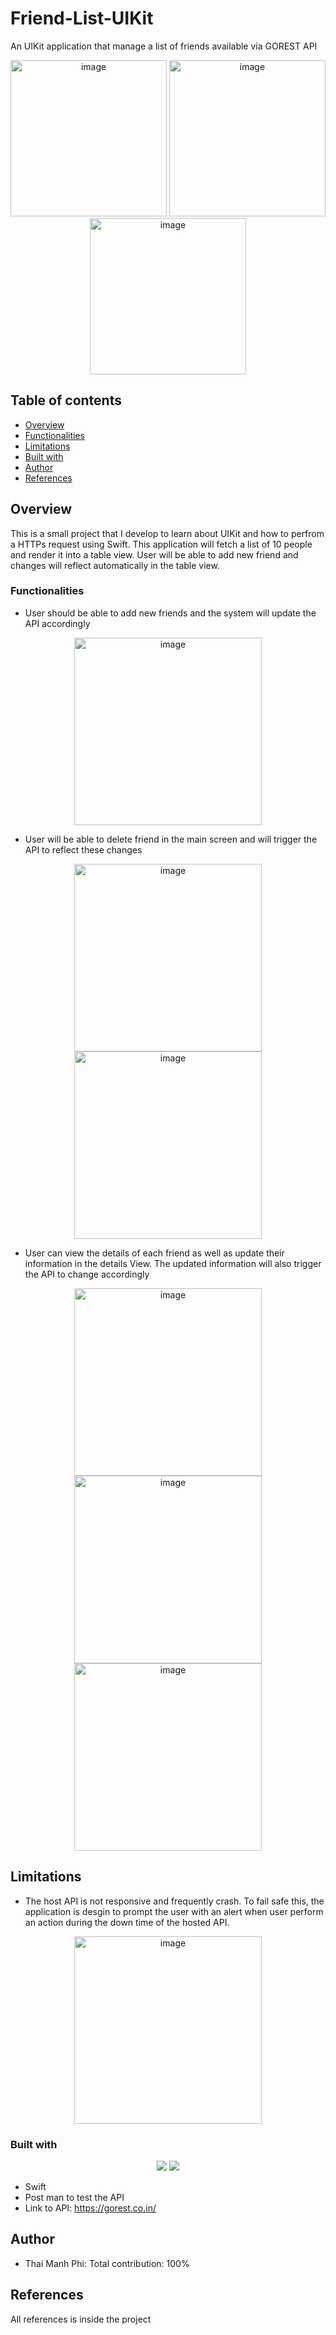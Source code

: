 # Friend-List-UIKit
An UIKit application that manage a list of friends available via GOREST API

<p align="center">
  <img width="250" alt="image" src="https://user-images.githubusercontent.com/71892904/225561828-57806693-8391-4401-ba8b-0feb68477ecf.png">
  <img width="250" alt="image" src="https://user-images.githubusercontent.com/71892904/225554112-23b0af6a-ed2f-4c43-bcfb-a278e1bfc626.png">
  <img width="250" alt="image" src="https://user-images.githubusercontent.com/71892904/225863043-c838a8c8-cee6-41c5-acbd-3b05fb8e7427.png">
</p>

## Table of contents

- [Overview](#overview)
- [Functionalities](#Functionalities)
- [Limitations](#Limitation)
- [Built with](#built-with)
- [Author](#author)
- [References](#References)


## Overview

This is a small project that I develop to learn about UIKit and how to perfrom a HTTPs request using Swift. This application will fetch a list of 10 people and render it into a table view. User will be able to add new friend and changes will reflect automatically in the table view.

### Functionalities

- User should be able to add new friends and the system will update the API accordingly
<p align="center">
  <img width="300" alt="image" src="https://user-images.githubusercontent.com/71892904/225554112-23b0af6a-ed2f-4c43-bcfb-a278e1bfc626.png">
</p>

- User will be able to delete friend in the main screen and will trigger the API to reflect these changes
<p align="center">
  <img width="300" alt="image" src="https://user-images.githubusercontent.com/71892904/225864163-4ba3d935-5156-4816-9dc3-7a298e4dcf4e.png">
  <img width="300" alt="image" src="https://user-images.githubusercontent.com/71892904/225554189-1be53e55-d057-47b8-b5a7-3917a5e5e59d.png">
</p>

- User can view the details of each friend as well as update their information in the details View. The updated information will also trigger the API to change accordingly
<p align="center">
  <img width="300" alt="image" src="https://user-images.githubusercontent.com/71892904/225863623-8ee4c4e9-d8f4-47df-8f52-35413c0a91d1.png">
  <img width="300" alt="image" src="https://user-images.githubusercontent.com/71892904/225863770-ea9ac2a5-70e1-4715-99ff-9f04a3fbfdc5.png">
  <img width="300" alt="image" src="https://user-images.githubusercontent.com/71892904/225864310-010bb93f-cc15-46cb-8a6f-dd8c37ad6e84.png">
</p>

## Limitations
- The host API is not responsive and frequently crash. To fail safe this, the application is desgin to prompt the user with an alert when user perform an action during the down time of the hosted API.
<p align="center">
  <img width="300" alt="image" src="https://user-images.githubusercontent.com/71892904/225864876-956e2e7a-aaf5-43d9-b17d-786d588512c4.png">
</p>


### Built with

<p align="center">
  <img src="https://skillicons.dev/icons?i=swift" />
  <img src="https://skillicons.dev/icons?i=postman">
</p>

- Swift
- Post man to test the API
- Link to API: https://gorest.co.in/

## Author
- Thai Manh Phi: Total contribution: 100%

## References
All references is inside the project

